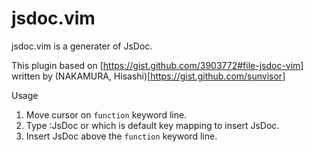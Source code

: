 jsdoc.vim
=========

jsdoc.vim is a generater of JsDoc.

This plugin based on [https://gist.github.com/3903772#file-jsdoc-vim] written by (NAKAMURA, Hisashi)[https://gist.github.com/sunvisor]

Usage
  1. Move cursor on `function` keyword line.
  2. Type :JsDoc or <C-l> which is default key mapping to insert JsDoc.
  3. Insert JsDoc above the `function` keyword line.
